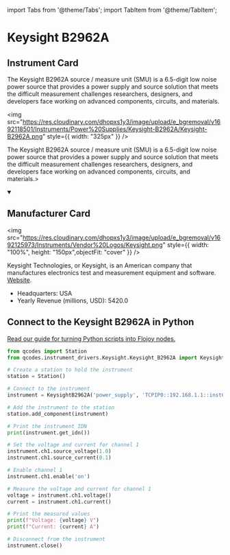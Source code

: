 
import Tabs from '@theme/Tabs';
import TabItem from '@theme/TabItem';

# Keysight B2962A

## Instrument Card

<div className="flex">

<div>

The Keysight B2962A source / measure unit (SMU) is a 6.5-digit low noise power source that provides a power supply and source solution that meets the difficult measurement challenges researchers, designers, and developers face working on advanced components, circuits, and materials.

</div>

<img src="https://res.cloudinary.com/dhopxs1y3/image/upload/e_bgremoval/v1692118501/Instruments/Power%20Supplies/Keysight-B2962A/Keysight-B2962A.png" style={{ width: "325px" }} />

</div>

The Keysight B2962A source / measure unit (SMU) is a 6.5-digit low noise power source that provides a power supply and source solution that meets the difficult measurement challenges researchers, designers, and developers face working on advanced components, circuits, and materials.>

<details open>
<summary><h2>Manufacturer Card</h2></summary>

<img src="https://res.cloudinary.com/dhopxs1y3/image/upload/e_bgremoval/v1692125973/Instruments/Vendor%20Logos/Keysight.png" style={{ width: "100%", height: "150px",objectFit: "cover" }} />

Keysight Technologies, or Keysight, is an American company that manufactures electronics test and measurement equipment and software. <a href="https://www.keysight.com/us/en/home.html">Website</a>.

<ul>
  <li>Headquarters: USA</li>
  <li>Yearly Revenue (millions, USD): 5420.0</li>
</ul>
</details>

## Connect to the Keysight B2962A in Python

[Read our guide for turning Python scripts into Flojoy nodes.](https://docs.flojoy.ai/custom-nodes/creating-custom-node/)


<Tabs>
<TabItem value="Qcodes" label="Qcodes">

```python
from qcodes import Station
from qcodes.instrument_drivers.Keysight.Keysight_B2962A import KeysightB2962A

# Create a station to hold the instrument
station = Station()

# Connect to the instrument
instrument = KeysightB2962A('power_supply', 'TCPIP0::192.168.1.1::inst0::INSTR')

# Add the instrument to the station
station.add_component(instrument)

# Print the instrument IDN
print(instrument.get_idn())

# Set the voltage and current for channel 1
instrument.ch1.source_voltage(1.0)
instrument.ch1.source_current(0.1)

# Enable channel 1
instrument.ch1.enable('on')

# Measure the voltage and current for channel 1
voltage = instrument.ch1.voltage()
current = instrument.ch1.current()

# Print the measured values
print(f"Voltage: {voltage} V")
print(f"Current: {current} A")

# Disconnect from the instrument
instrument.close()
```


</TabItem>
</Tabs>